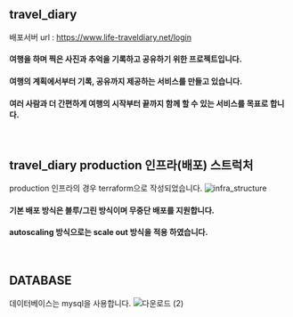 ## travel_diary
배포서버 url : https://www.life-traveldiary.net/login
#### 여행을 하며 찍은 사진과 추억을 기록하고 공유하기 위한 프로젝트입니다.
#### 여행의 계획에서부터 기록, 공유까지 제공하는 서비스를 만들고 있습니다.
#### 여러 사람과 더 간편하게 여행의 시작부터 끝까지 함께 할 수 있는 서비스를 목표로 합니다.
</br>

## travel_diary production 인프라(배포) 스트럭처
production 인프라의 경우 terraform으로 작성되었습니다.
![infra_structure](https://github.com/jungTH13/travel_diary/assets/87050915/de57c096-5acd-4fba-8b94-218b235ea71d)
#### 기본 배포 방식은 블루/그린 방식이며 무중단 배포를 지원합니다.
#### autoscaling 방식으로는 scale out 방식을 적용 하였습니다.
<br>

## DATABASE
데이터베이스는 mysql을 사용합니다. 
![다운로드 (2)](https://github.com/jungTH13/travel_diary/assets/87050915/06ab9ccf-3305-42ac-a17e-2d40cdcdc146)

